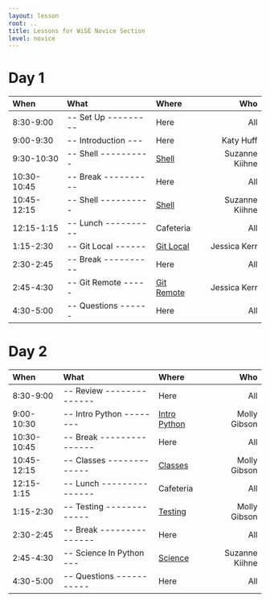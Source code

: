```yaml
---
layout: lesson
root: ..
title: Lessons for WiSE Novice Section
level: novice
---
```


<div class="toc" markdown="1">


# Day 1 
 
| **When**               | **What**         | **Where**          | **Who** | 
|:-----------------------|:------------------------|:--------------------------|---------------:|
| 8:30-9:00      | -- Set Up --------- | Here               | All             |
| 9:00-9:30      | -- Introduction --- | Here               | Katy Huff       |
| 9:30-10:30     | -- Shell ---------- | [Shell](shell/tutorial.html) | Suzanne Kiihne |
| 10:30-10:45    | -- Break ---------- | Here               | All             |
| 10:45-12:15    | -- Shell ---------- | [Shell](shell/tutorial.html) | Suzanne Kiihne |
| 12:15-1:15     | -- Lunch ---------- | Cafeteria          | All |
| 1:15-2:30      | -- Git Local ------ | [Git Local](git/local.html) | Jessica Kerr |
| 2:30-2:45      | -- Break ---------- | Here               | All |
| 2:45-4:30      | -- Git Remote ----- | [Git Remote](git/remote.html) | Jessica Kerr |
| 4:30-5:00      | -- Questions ------ | Here                | All | 


# Day 2 

 
| **When**               | **What**          | **Where**          | **Who** | 
|:-----------------------|:--------------------------|:-----------------------|----------------:|
| 8:30-9:00      | -- Review -------------- |  Here     | All             |
| 9:00-10:30     | -- Intro Python -------- | [Intro Python](py-intro/tutorial.html)  | Molly Gibson |
| 10:30-10:45    | -- Break --------------- | Here      | All             |
| 10:45-12:15    | -- Classes ------------- | [Classes](py-classes/tutorial.html) | Molly Gibson |
| 12:15-1:15     | -- Lunch --------------- | Cafeteria | All |
| 1:15-2:30      | -- Testing ------------- | [Testing](py-testing/tutorial.html) | Molly Gibson |
| 2:30-2:45      | -- Break --------------- | Here      | All |
| 2:45-4:30      | -- Science In Python --- | [Science](py-scipy/tutorial.html) | Suzanne Kiihne |
| 4:30-5:00      | -- Questions ----------- | Here      | All |

</div>
